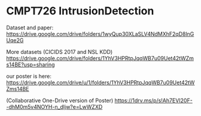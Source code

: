 # CMPT726 IntrusionDetection

Dataset and paper: https://drive.google.com/drive/folders/1wyQup30XLaSLV4NdMXhF2qD8lnGUqe2G

More datasets (CICIDS 2017 and NSL KDD) https://drive.google.com/drive/folders/1YhV3HPRtpJqqWB7u09Uet42tWZms14BE?usp=sharing

our poster is here:
https://drive.google.com/drive/u/1/folders/1YhV3HPRtpJqqWB7u09Uet42tWZms14BE

(Collaborative One-Drive version of Poster)
https://1drv.ms/p/s!Ah7EVI20F--dhM0m5v4NOYH-n_dljw?e=LwWZXD
